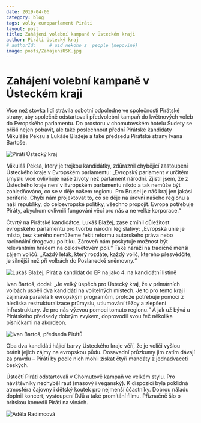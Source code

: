 ```yaml
---
date: 2019-04-06
category: blog
tags: volby europarlament Piráti
layout: post
title: Zahájení volební kampaně v Ústeckém kraji
author: Piráti Ústecký kraj
# authorId:     # uid nekoho z _people (nepoviné)
image: posts/ZahajeniUSK.jpg
---
```


         
# Zahájení volební kampaně v Ústeckém kraji
Více než stovka lidí strávila sobotní odpoledne ve společnosti Pirátské strany, aby společně odstartovali předvolební kampaň do květnových voleb do Evropského parlamentu. Do prostoru v chomutovském hotelu Sudety se přišli nejen pobavit, ale také poslechnout přední Pirátské kandidáty Mikuláše Peksu a Lukáše Blažeje a také předsedu Pirátské strany Ivana Bartoše.

![Piráti Ústecký kraj](https://ustecky.pirati.cz/assets/img/posts/USK1.jpg)

Mikuláš Peksa, který je trojkou kandidátky, zdůraznil chybějící zastoupení Ústeckého kraje v Evropském parlamentu: „Evropský parlament v určitém smyslu více ovlivňuje naše životy než parlament národní. Zjistil jsem, že z Ústeckého kraje není v Evropském parlamentu nikdo a tak nemůže být zohledňováno, co se v děje našem regionu. Pro Brusel je náš kraj jen jakási periferie. Chybí nám projektovat to, co se děje na úrovni našeho regionu a naši republiky, do celoevropské politiky, všechno propojit. Evropa potřebuje Piráty, abychom ovlivnili fungování věcí pro nás a ne velké korporace.“

Čtvrtý na Pirátské kandidátce, Lukáš Blažej, zase zmínil důležitost evropského parlamentu pro tvorbu národní legislativy: „Evropská unie je místo, bez kterého nemůžeme řešit reformu autorského práva nebo racionální drogovou politiku. Zároveň nám poskytuje možnost být relevantním hráčem na celosvětovém poli.“ Také naráží na tradičně menší zájem voličů: „Každý leták, který rozdáte, každý volič, kterého přesvědčíte, je silnější než při volbách do Poslanecké sněmovny.“
 
![Lukáš Blažej, Pirát a kandidát do EP na jako 4. na kandidátní listině](https://ustecky.pirati.cz/assets/img/posts/LukasBlazej1.jpg) 

Ivan Bartoš, dodal: „Je velký úspěch pro Ústecký kraj, že v primárních volbách uspěli dva kandidáti na volitelných místech. Je to pro tento kraj i zajímavá paralela k evropským programům, protože potřebuje pomoci z hlediska restrukturalizace průmyslu, utlumování těžby a zlepšení infrastruktury. Je pro nás výzvou pomoci tomuto regionu.“ A jak už bývá u Pirátského předsedy dobrým zvykem, doprovodil svou řeč několika písničkami na akordeon.

![Ivan Bartoš, předseda Pirátů](https://ustecky.pirati.cz/assets/img/posts/IvanBartos1.jpg)

Oba dva kandidáti hájící barvy Ústeckého kraje věří, že je voliči vyšlou bránit jejich zájmy na evropskou půdu. Dosavadní průzkumy jim zatím dávají za pravdu – Piráti by podle nich mohli získat čtyři mandáty z jednadvaceti českých.

Ústečtí Piráti odstartovali v Chomutově kampaň ve velkém stylu. Pro návštěvníky nechyběl raut (masový i veganský). K dispozici byla poklidná atmosféra čajovny i dětský koutek pro nejmenší účastníky. Dobrou náladu doplnil koncert, vystoupení DJů a také promítání filmu. Příznačně šlo o britskou komedii Piráti na vlnách.

![Adéla Radimcová](https://ustecky.pirati.cz/assets/img/posts/Adela.jpg)

